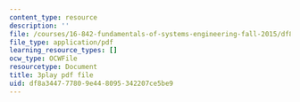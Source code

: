 ```yaml
---
content_type: resource
description: ''
file: /courses/16-842-fundamentals-of-systems-engineering-fall-2015/df8a344777809e448095342207ce5be9_CTVFDb44ses.pdf
file_type: application/pdf
learning_resource_types: []
ocw_type: OCWFile
resourcetype: Document
title: 3play pdf file
uid: df8a3447-7780-9e44-8095-342207ce5be9
---
```

